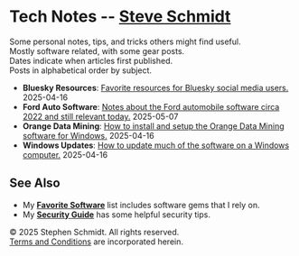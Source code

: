 
# Tech Notes -- [Steve Schmidt](/)

Some personal notes, tips, and tricks others might find useful.
<br />Mostly software related, with some gear posts.
<br />Dates indicate when articles first published.
<br />Posts in alphabetical order by subject.

- **Bluesky Resources**: [Favorite resources for Bluesky social media users.](bluesky-resources) 2025-04-16
- **Ford Auto Software**: [Notes about the Ford automobile software circa 2022 and still relevant today.](ford-software-2022) 2025-05-07
- **Orange Data Mining**: [How to install and setup the Orange Data Mining software for Windows.](orange-data-mining-install-windows) 2025-04-16
- **Windows Updates**: [How to update much of the software on a Windows computer.](windows-computer-update) 2025-04-16

## See Also
- My [**Favorite Software**](/favorite-software) list includes software gems that I rely on.
- My [**Security Guide**](/security-guide) has some helpful security tips.

© 2025 Stephen Schmidt.  All rights reserved.
<br />[Terms and Conditions](/terms-and-conditions) are incorporated herein.

